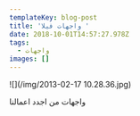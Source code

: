```yaml
---
templateKey: blog-post
title: 'واجهات فيلا '
date: 2018-10-01T14:57:27.978Z
tags:
  - واجهات
images: []
---
```

![](/img/2013-02-17 10.28.36.jpg)

واجهات من اجدد اعمالنا
